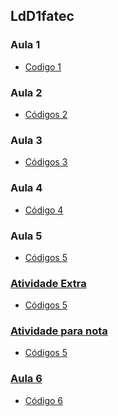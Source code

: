 ## LdD1fatec

### Aula 1
  * <a href="https://github.com/Gabriele-sousa/LdD1fatec/wiki/Aula-1">Codigo 1</a>

### Aula 2
 * <a href="https://github.com/Gabriele-sousa/LdD1fatec/wiki/aula-2">Códigos 2</a>

### Aula 3
 * <a href="https://github.com/Gabriele-sousa/LdD1fatec/wiki/Aula-3">Códigos 3</a>

### Aula 4

* <a href="https://github.com/Gabriele-sousa/LdD1fatec/wiki/Aula-4">Código 4</a>

### Aula 5

* <a href="https://github.com/Gabriele-sousa/LdD1fatec/wiki/Aula-5">Códigos 5

### Atividade Extra

* <a href="https://github.com/Gabriele-sousa/LdD1fatec/wiki/atividade-extra">Códigos 5

### Atividade para nota

* <a href="https://github.com/Gabriele-sousa/LdD1fatec/wiki/Atividade-para-nota">Códigos 5

### Aula 6

* <a href ="">Código 6</a>
